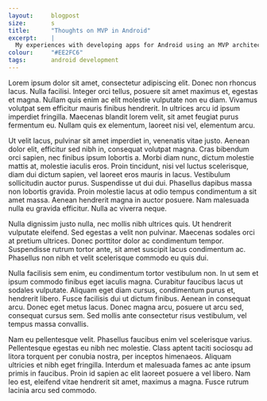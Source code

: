 ```yaml
---
layout:		blogpost
size:		s
title: 		"Thoughts on MVP in Android"
excerpt:	|
  My experiences with developing apps for Android using an MVP architecture.
colour:		"#EE2FC6"
tags: 		android development
---
```


Lorem ipsum dolor sit amet, consectetur adipiscing elit. Donec non rhoncus lacus. Nulla facilisi. Integer orci tellus, posuere sit amet maximus et, egestas et magna. Nullam quis enim ac elit molestie vulputate non eu diam. Vivamus volutpat sem efficitur mauris finibus hendrerit. In ultrices arcu id ipsum imperdiet fringilla. Maecenas blandit lorem velit, sit amet feugiat purus fermentum eu. Nullam quis ex elementum, laoreet nisi vel, elementum arcu.

Ut velit lacus, pulvinar sit amet imperdiet in, venenatis vitae justo. Aenean dolor elit, efficitur sed nibh in, consequat volutpat magna. Cras bibendum orci sapien, nec finibus ipsum lobortis a. Morbi diam nunc, dictum molestie mattis at, molestie iaculis eros. Proin tincidunt, nisi vel luctus scelerisque, diam dui dictum sapien, vel laoreet eros mauris in lacus. Vestibulum sollicitudin auctor purus. Suspendisse ut dui dui. Phasellus dapibus massa non lobortis gravida. Proin molestie lacus at odio tempus condimentum a sit amet massa. Aenean hendrerit magna in auctor posuere. Nam malesuada nulla eu gravida efficitur. Nulla ac viverra neque.

Nulla dignissim justo nulla, nec mollis nibh ultrices quis. Ut hendrerit vulputate eleifend. Sed egestas a velit non pulvinar. Maecenas sodales orci at pretium ultrices. Donec porttitor dolor ac condimentum tempor. Suspendisse rutrum tortor ante, sit amet suscipit lacus condimentum ac. Phasellus non nibh et velit scelerisque commodo eu quis dui.

Nulla facilisis sem enim, eu condimentum tortor vestibulum non. In ut sem et ipsum commodo finibus eget iaculis magna. Curabitur faucibus lacus ut sodales vulputate. Aliquam eget diam cursus, condimentum purus et, hendrerit libero. Fusce facilisis dui ut dictum finibus. Aenean in consequat arcu. Donec eget metus lacus. Donec magna arcu, posuere ut arcu sed, consequat cursus sem. Sed mollis ante consectetur risus vestibulum, vel tempus massa convallis.

Nam eu pellentesque velit. Phasellus faucibus enim vel scelerisque varius. Pellentesque egestas eu nibh nec molestie. Class aptent taciti sociosqu ad litora torquent per conubia nostra, per inceptos himenaeos. Aliquam ultricies et nibh eget fringilla. Interdum et malesuada fames ac ante ipsum primis in faucibus. Proin id sapien ac elit laoreet posuere a vel libero. Nam leo est, eleifend vitae hendrerit sit amet, maximus a magna. Fusce rutrum lacinia arcu sed commodo.